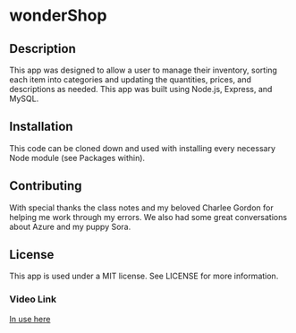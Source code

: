 # wonderShop

## Description
This app was designed to allow a user to manage their inventory, sorting each item into categories and updating the quantities, prices, and descriptions as needed. This app was built using Node.js, Express, and MySQL.

## Installation
This code can be cloned down and used with installing every necessary Node module (see Packages within). 

## Contributing
With special thanks the class notes and my beloved Charlee Gordon for helping me work through my errors. We also had some great conversations about Azure and my puppy Sora.

## License
This app is used under a MIT license. See LICENSE for more information.

### Video Link
[In use here](https://drive.google.com/file/d/1fP85-ujAT6sYteZzGSbMED9WMuf99pnT/view)
